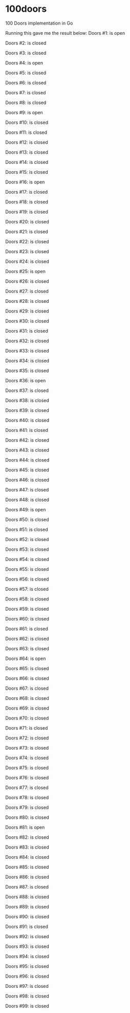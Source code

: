 100doors
========

100 Doors implementation in Go

Running this gave me the result below:
Doors #1: is open

Doors #2: is closed

Doors #3: is closed

Doors #4: is open

Doors #5: is closed

Doors #6: is closed

Doors #7: is closed

Doors #8: is closed

Doors #9: is open

Doors #10: is closed

Doors #11: is closed

Doors #12: is closed

Doors #13: is closed

Doors #14: is closed

Doors #15: is closed

Doors #16: is open

Doors #17: is closed

Doors #18: is closed

Doors #19: is closed

Doors #20: is closed

Doors #21: is closed

Doors #22: is closed

Doors #23: is closed

Doors #24: is closed

Doors #25: is open

Doors #26: is closed

Doors #27: is closed

Doors #28: is closed

Doors #29: is closed

Doors #30: is closed

Doors #31: is closed

Doors #32: is closed

Doors #33: is closed

Doors #34: is closed

Doors #35: is closed

Doors #36: is open

Doors #37: is closed

Doors #38: is closed

Doors #39: is closed

Doors #40: is closed

Doors #41: is closed

Doors #42: is closed

Doors #43: is closed

Doors #44: is closed

Doors #45: is closed

Doors #46: is closed

Doors #47: is closed

Doors #48: is closed

Doors #49: is open

Doors #50: is closed

Doors #51: is closed

Doors #52: is closed

Doors #53: is closed

Doors #54: is closed

Doors #55: is closed

Doors #56: is closed

Doors #57: is closed

Doors #58: is closed

Doors #59: is closed

Doors #60: is closed

Doors #61: is closed

Doors #62: is closed

Doors #63: is closed

Doors #64: is open

Doors #65: is closed

Doors #66: is closed

Doors #67: is closed

Doors #68: is closed

Doors #69: is closed

Doors #70: is closed

Doors #71: is closed

Doors #72: is closed

Doors #73: is closed

Doors #74: is closed

Doors #75: is closed

Doors #76: is closed

Doors #77: is closed

Doors #78: is closed

Doors #79: is closed

Doors #80: is closed

Doors #81: is open

Doors #82: is closed

Doors #83: is closed

Doors #84: is closed

Doors #85: is closed

Doors #86: is closed

Doors #87: is closed

Doors #88: is closed

Doors #89: is closed

Doors #90: is closed

Doors #91: is closed

Doors #92: is closed

Doors #93: is closed

Doors #94: is closed

Doors #95: is closed

Doors #96: is closed

Doors #97: is closed

Doors #98: is closed

Doors #99: is closed
